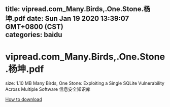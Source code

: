 
title: vipread.com_Many.Birds,.One.Stone.杨坤.pdf
date: Sun Jan 19 2020 13:39:07 GMT+0800 (CST)    
categories: baidu
---

# vipread.com_Many.Birds,.One.Stone.杨坤.pdf
size: 1.10 MB
 Many Birds, One Stone: Exploiting a Single SQLite Vulnerability Across Multiple Software 信息安全知识库
 

[How to download](https://bpcam.bemobtrk.com/go/2ceec3aa-1ca2-46d6-b9ff-aaa5c184517c?jno=2555)